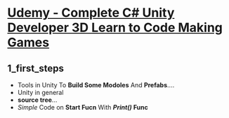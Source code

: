 # [Udemy - Complete C# Unity Developer 3D Learn to Code Making Games][course]

## 1_first_steps
* Tools in Unity To **Build Some Modoles** And  **Prefabs**....
* Unity in general
* **source tree**...
* *Simple* Code on **Start Fucn** With ***Print()* Func**





[course]: https://www.udemy.com/course/unitycourse2/
